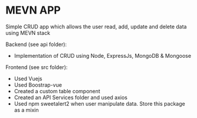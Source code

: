 # MEVN APP

Simple CRUD app which allows the user read, add, update and delete data using MEVN stack 

Backend (see api folder): 
- Implementation of CRUD using Node, ExpressJs, MongoDB & Mongoose

Frontend (see src folder):
- Used Vuejs
- Used Boostrap-vue 
- Created a custom table component 
- Created an API Services folder and used axios 
- Used npm sweetalert2 when user manipulate data. Store this package as a mixin 
